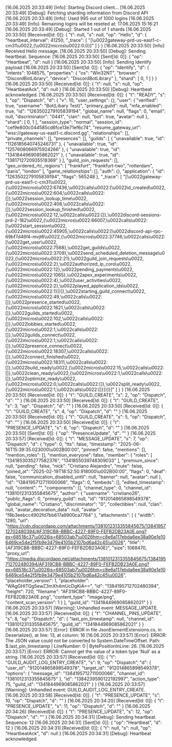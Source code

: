 [16.06.2025 20:33:49] [Info]: Starting Discord client...
[16.06.2025 20:33:49] [Debug]: Fetching sharding information from Discord API
[16.06.2025 20:33:49] [Info]: Used 995 out of 1000 logins
[16.06.2025 20:33:49] [Info]: Remaining logins will be reseted at: 17.06.2025 15:16:21
[16.06.2025 20:33:49] [Debug]: Started 1 out of 1 shards
[16.06.2025 20:33:50] [Received[Id: 0]]: {
  "t": null,
  "s": null,
  "op": "Hello",
  "d": {
    "heartbeat_interval": 41250,
    "_trace": [
      "[\u0022gateway-prd-us-east1-c-cm31\u0022,{\u0022micros\u0022:0.0}]"
    ]
  }
}
[16.06.2025 20:33:50] [Info]: Received Hello message.
[16.06.2025 20:33:50] [Debug]: Sending heartbeat. Sequence: 
[16.06.2025 20:33:50] [Sent[Id: 0]]: {
  "op": "Heartbeat",
  "d": null
}
[16.06.2025 20:33:50] [Info]: Sending Identify payload
[16.06.2025 20:33:50] [Sent[Id: 0]]: {
  "op": "Identify",
  "d": {
    "intents": 1048575,
    "properties": {
      "os": "Win32NT",
      "browser": "DiscordBotLibrary",
      "device": "DiscordBotLibrary"
    },
    "shard": [
      0,
      1
    ]
  }
}
[16.06.2025 20:33:50] [Received[Id: 0]]: {
  "t": null,
  "s": null,
  "op": "HeartbeatAck",
  "d": null
}
[16.06.2025 20:33:50] [Debug]: Heartbeat acknowledged.
[16.06.2025 20:33:50] [Received[Id: 0]]: {
  "t": "READY",
  "s": 1,
  "op": "Dispatch",
  "d": {
    "v": 10,
    "user_settings": {},
    "user": {
      "verified": true,
      "username": "Bot(Libary Test)",
      "primary_guild": null,
      "mfa_enabled": true,
      "id": "1263502279105839194",
      "global_name": null,
      "flags": 0,
      "email": null,
      "discriminator": "0441",
      "clan": null,
      "bot": true,
      "avatar": null
    },
    "shard": [
      0,
      1
    ],
    "session_type": "normal",
    "session_id": "cef9e800c044585cd6fce13e71ef6c74",
    "resume_gateway_url": "wss://gateway-us-east1-c.discord.gg",
    "relationships": [],
    "private_channels": [],
    "presences": [],
    "guilds": [
      {
        "unavailable": true,
        "id": "1126185640745246731"
      },
      {
        "unavailable": true,
        "id": "1257608066975924266"
      },
      {
        "unavailable": true,
        "id": "1341844969085862021"
      },
      {
        "unavailable": true,
        "id": "1381712720935518369"
      }
    ],
    "guild_join_requests": [],
    "geo_ordered_rtc_regions": [
      "frankfurt",
      "frankfurt-two",
      "rotterdam",
      "paris",
      "london"
    ],
    "game_relationships": [],
    "auth": {},
    "application": {
      "id": "1263502279105839194",
      "flags": 565248
    },
    "_trace": [
      "[\u0022gateway-prd-us-east1-c-cm31\u0022,{\u0022micros\u0022:67436,\u0022calls\u0022:[\u0022id_created\u0022,{\u0022micros\u0022:604,\u0022calls\u0022:[]},\u0022session_lookup_time\u0022,{\u0022micros\u0022:408,\u0022calls\u0022:[]},\u0022session_lookup_finished\u0022,{\u0022micros\u0022:12,\u0022calls\u0022:[]},\u0022discord-sessions-prd-2-182\u0022,{\u0022micros\u0022:66007,\u0022calls\u0022:[\u0022start_session\u0022,{\u0022micros\u0022:45905,\u0022calls\u0022:[\u0022discord-api-rpc-69bf7d46f4-mvjt6\u0022,{\u0022micros\u0022:37746,\u0022calls\u0022:[\u0022get_user\u0022,{\u0022micros\u0022:7568},\u0022get_guilds\u0022,{\u0022micros\u0022:3709},\u0022send_scheduled_deletion_message\u0022,{\u0022micros\u0022:21},\u0022guild_join_requests\u0022,{\u0022micros\u0022:2},\u0022authorized_ip_coro\u0022,{\u0022micros\u0022:12},\u0022pending_payments\u0022,{\u0022micros\u0022:1065},\u0022apex_experiments\u0022,{\u0022micros\u0022:4},\u0022user_activities\u0022,{\u0022micros\u0022:2},\u0022played_application_ids\u0022,{\u0022micros\u0022:1}]}]},\u0022starting_guild_connect\u0022,{\u0022micros\u0022:49,\u0022calls\u0022:[]},\u0022presence_started\u0022,{\u0022micros\u0022:1621,\u0022calls\u0022:[]},\u0022guilds_started\u0022,{\u0022micros\u0022:102,\u0022calls\u0022:[]},\u0022lobbies_started\u0022,{\u0022micros\u0022:1,\u0022calls\u0022:[]},\u0022guilds_connect\u0022,{\u0022micros\u0022:1,\u0022calls\u0022:[]},\u0022presence_connect\u0022,{\u0022micros\u0022:18307,\u0022calls\u0022:[]},\u0022connect_finished\u0022,{\u0022micros\u0022:18311,\u0022calls\u0022:[]},\u0022build_ready\u0022,{\u0022micros\u0022:15,\u0022calls\u0022:[]},\u0022clean_ready\u0022,{\u0022micros\u0022:1,\u0022calls\u0022:[]},\u0022optimize_ready\u0022,{\u0022micros\u0022:0,\u0022calls\u0022:[]},\u0022split_ready\u0022,{\u0022micros\u0022:1,\u0022calls\u0022:[]}]}]}]"
    ]
  }
}
[16.06.2025 20:33:50] [Received[Id: 0]]: {
  "t": "GUILD_CREATE",
  "s": 2,
  "op": "Dispatch",
  "d": ""
}
[16.06.2025 20:33:50] [Received[Id: 0]]: {
  "t": "GUILD_CREATE",
  "s": 3,
  "op": "Dispatch",
  "d": ""
}
[16.06.2025 20:33:50] [Received[Id: 0]]: {
  "t": "GUILD_CREATE",
  "s": 4,
  "op": "Dispatch",
  "d": ""
}
[16.06.2025 20:33:50] [Received[Id: 0]]: {
  "t": "GUILD_CREATE",
  "s": 5,
  "op": "Dispatch",
  "d": ""
}
[16.06.2025 20:33:50] [Received[Id: 0]]: {
  "t": "PRESENCE_UPDATE",
  "s": 6,
  "op": "Dispatch",
  "d": ""
}
[16.06.2025 20:33:50] [Sent[Id: 0]]: {
  "op": "PresenceUpdate",
  "d": ""
}
[16.06.2025 20:33:57] [Received[Id: 0]]: {
  "t": "MESSAGE_UPDATE",
  "s": 7,
  "op": "Dispatch",
  "d": {
    "type": 0,
    "tts": false,
    "timestamp": "2025-06-16T15:39:35.023000\u002B00:00",
    "pinned": false,
    "mentions": [],
    "mention_roles": [],
    "mention_everyone": false,
    "member": {
      "roles": [
        "1341853035277582376",
        "1341855039748309033"
      ],
      "premium_since": null,
      "pending": false,
      "nick": "Cristiano Alejandro",
      "mute": false,
      "joined_at": "2025-02-19T18:52:50.918000\u002B00:00",
      "flags": 0,
      "deaf": false,
      "communication_disabled_until": null,
      "banner": null,
      "avatar": null
    },
    "id": "1384195712711000066",
    "flags": 0,
    "embeds": [],
    "edited_timestamp": null,
    "content": "",
    "components": [],
    "channel_type": 0,
    "channel_id": "1381012313355845675",
    "author": {
      "username": "cristiano26",
      "public_flags": 0,
      "primary_guild": null,
      "id": "912014865898549378",
      "global_name": "Cristiano",
      "discriminator": "0",
      "collectibles": null,
      "clan": null,
      "avatar_decoration_data": null,
      "avatar": "f8b3eebcc4902fd7bb617a9900ca7764"
    },
    "attachments": [
      {
        "width": 1280,
        "url": "https://cdn.discordapp.com/attachments/1381012313355845675/1384195712702480394/AF319CB8-BBBC-4227-89F0-FEFB2DB23A0E.png?ex=68518c37\u0026is=68503ab7\u0026hm=c8e6a117ebda6ee38a90e1e106469ce54e2f5fb9e3479e4105b2107bd6a42c45\u0026",
        "title": "{AF319CB8-BBBC-4227-89F0-FEFB2DB23A0E}",
        "size": 1068470,
        "proxy_url": "https://media.discordapp.net/attachments/1381012313355845675/1384195712702480394/AF319CB8-BBBC-4227-89F0-FEFB2DB23A0E.png?ex=68518c37\u0026is=68503ab7\u0026hm=c8e6a117ebda6ee38a90e1e106469ce54e2f5fb9e3479e4105b2107bd6a42c45\u0026",
        "placeholder_version": 1,
        "placeholder": "WAgGHITQg5ewZ3mXh4mUcDgKiA==",
        "id": "1384195712702480394",
        "height": 720,
        "filename": "AF319CB8-BBBC-4227-89F0-FEFB2DB23A0E.png",
        "content_type": "image/png",
        "content_scan_version": 1
      }
    ],
    "guild_id": "1341844969085862021"
  }
}
[16.06.2025 20:33:57] [Warning]: Unhandled event: MESSAGE_UPDATE.
[16.06.2025 20:33:57] [Received[Id: 0]]: {
  "t": "CHANNEL_PINS_UPDATE",
  "s": 8,
  "op": "Dispatch",
  "d": {
    "last_pin_timestamp": null,
    "channel_id": "1381012313355845675",
    "guild_id": "1341844969085862021"
  }
}
[16.06.2025 20:33:57] [Error]: ERROR in file JsonElementExtensions.cs, in Deserialize(), at line: 13, at column: 16
[16.06.2025 20:33:57] [Error]: ERROR: The JSON value could not be converted to System.DateTimeOffset. Path: $.last_pin_timestamp | LineNumber: 0 | BytePositionInLine: 26.
[16.06.2025 20:33:57] [Error]: ERROR: Cannot get the value of a token type 'Null' as a string.
[16.06.2025 20:33:57] [Received[Id: 0]]: {
  "t": "GUILD_AUDIT_LOG_ENTRY_CREATE",
  "s": 9,
  "op": "Dispatch",
  "d": {
    "user_id": "912014865898549378",
    "target_id": "912014865898549378",
    "options": {
      "message_id": "1384195712711000066",
      "channel_id": "1381012313355845675"
    },
    "id": "1384239590122192997",
    "action_type": 75,
    "guild_id": "1341844969085862021"
  }
}
[16.06.2025 20:33:57] [Warning]: Unhandled event: GUILD_AUDIT_LOG_ENTRY_CREATE.
[16.06.2025 20:33:58] [Received[Id: 0]]: {
  "t": "PRESENCE_UPDATE",
  "s": 10,
  "op": "Dispatch",
  "d": ""
}
[16.06.2025 20:34:20] [Received[Id: 0]]: {
  "t": "PRESENCE_UPDATE",
  "s": 11,
  "op": "Dispatch",
  "d": ""
}
[16.06.2025 20:34:26] [Received[Id: 0]]: {
  "t": "PRESENCE_UPDATE",
  "s": 12,
  "op": "Dispatch",
  "d": ""
}
[16.06.2025 20:34:31] [Debug]: Sending heartbeat. Sequence: 12
[16.06.2025 20:34:31] [Sent[Id: 0]]: {
  "op": "Heartbeat",
  "d": 12
}
[16.06.2025 20:34:31] [Received[Id: 0]]: {
  "t": null,
  "s": null,
  "op": "HeartbeatAck",
  "d": null
}
[16.06.2025 20:34:31] [Debug]: Heartbeat acknowledged.
